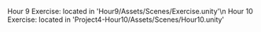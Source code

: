 Hour 9 Exercise: located in 'Hour9/Assets/Scenes/Exercise.unity'\n
Hour 10 Exercise: located in 'Project4-Hour10/Assets/Scenes/Hour10.unity'
